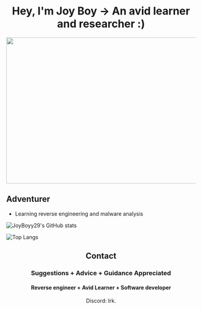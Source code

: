 
<h1 align="center">Hey, I'm Joy Boy -> An avid learner and researcher :)</h1>




<p align="center">
  <img width="870" height="388" src="https://github.com/posh5/S4NTADAY/blob/main/cyber.gif">
</p>


## Adventurer
- Learning reverse engineering and malware analysis


![JoyBoyy29's GitHub stats](https://github-readme-stats.vercel.app/api?username=joyboyy29&theme=tokyonight&show_icons=true)

![Top Langs](https://github-readme-stats.vercel.app/api/top-langs/?username=joyboyy29&layout=compact)



<h2 align="center">Contact</h2>
<h3 align="center">Suggestions + Advice + Guidance Appreciated </h3>
<h4 align="center">Reverse engineer + Avid Learner + Software developer</h4>
<p align="center">Discord: lrk.</p>


</pre><br>


